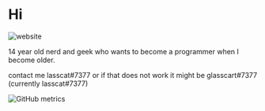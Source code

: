 # Hi
![website](https://img.shields.io/badge/my%20cool%20website%3A-https%3A%2F%2Fwww.lasscat.xyz-red)

14 year old nerd and geek who wants to become a programmer when I become older.

contact me lasscat#7377 or if that does not work it might be glasscart#7377 (currently lasscat#7377)

![GitHub metrics](https://metrics.lecoq.io/lasscat)
